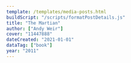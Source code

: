 ```yaml
---
template: /templates/media-posts.html
buildScript: "/scripts/formatPostDetails.js"
title: "The Martian"
author: ["Andy Weir"]
cover: "11447888"
dateCreated: "2021-01-01"
dataTag: ["book"]
year: "2011"
---
```

